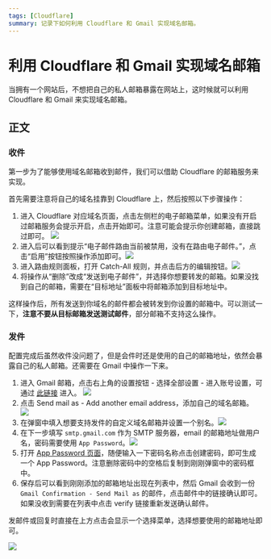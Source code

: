 ```yaml
---
tags: [Cloudflare]
summary: 记录下如何利用 Cloudflare 和 Gmail 实现域名邮箱。
---
```


# 利用 Cloudflare 和 Gmail 实现域名邮箱

当拥有一个网站后，不想把自己的私人邮箱暴露在网站上，这时候就可以利用 Cloudflare 和 Gmail 来实现域名邮箱。

## 正文

### 收件

第一步为了能够使用域名邮箱收到邮件，我们可以借助 Cloudflare 的邮箱服务来实现。

首先需要注意将自己的域名挂靠到 Cloudflare 上，然后按照以下步骤操作：

1. 进入 Cloudflare 对应域名页面，点击左侧栏的电子邮箱菜单，如果没有开启过邮箱服务会提示开启，点击开始即可。注意可能会提示你创建邮箱，直接跳过即可。 ![](https://stg.heyfe.org/images/blog-cloudflare-gmail-1741839580945.png)
2. 进入后可以看到提示“电子邮件路由当前被禁用，没有在路由电子邮件。”，点击“启用”按钮按照操作添加即可。![](https://stg.heyfe.org/images/blog-cloudflare-gmail-1741839650545.png)
3. 进入路由规则面板，打开 Catch-All 规则，并点击后方的编辑按钮。![](https://stg.heyfe.org/images/blog-cloudflare-gmail-1741839799651.png)
4. 将操作从“删除”改成“发送到电子邮件”，并选择你想要转发的邮箱。如果没找到自己的邮箱，需要在“目标地址”面板中将邮箱添加到目标地址中。

这样操作后，所有发送到你域名的邮件都会被转发到你设置的邮箱中。可以测试一下，**注意不要从目标邮箱发送测试邮件**，部分邮箱不支持这么操作。

### 发件

配置完成后虽然收件没问题了，但是会件时还是使用的自己的邮箱地址，依然会暴露自己的私人邮箱。还需要在 Gmail 中操作一下来。

1. 进入 Gmail 邮箱，点击右上角的设置按钮 - 选择全部设置 - 进入账号设置，可通过 [此链接](https://mail.google.com/mail/u/0/#settings/accounts) 进入。 ![](https://stg.heyfe.org/images/blog-cloudflare-gmail-1741840206290.png)
2. 点击 Send mail as - Add another email address，添加自己的域名邮箱。 ![](https://stg.heyfe.org/images/blog-cloudflare-gmail-1741840375655.png)
3. 在弹窗中填入想要支持发件的自定义域名邮箱并设置一个别名。![](https://stg.heyfe.org/images/blog-cloudflare-gmail-1741840456244.png)
4. 在下一步填写 `smtp.gmail.com` 作为 SMTP 服务器，email 的邮箱地址做用户名，密码需要使用 `App Password`。![](https://stg.heyfe.org/images/blog-cloudflare-gmail-1741840559476.png)
5. 打开 [App Password 页面](https://security.google.com/settings/security/apppasswords)，随便输入一下密码名称点击创建密码，即可生成一个 App Password。注意删除密码中的空格后复制到刚刚弹窗中的密码框中。
6. 保存后可以看到刚刚添加的邮箱地址出现在列表中，然后 Gmail 会收到一份 `Gmail Confirmation - Send Mail as` 的邮件，点击邮件中的链接确认即可。如果没收到需要在列表中点击 verify 链接重新发送确认邮件。

发邮件或回复时直接在上方点击会显示一个选择菜单，选择想要使用的邮箱地址即可。

![](https://stg.heyfe.org/images/blog-cloudflare-gmail-1741840931658.png)
